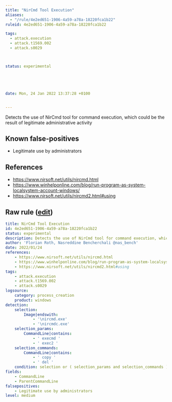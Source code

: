 ```yaml
---
title: "NirCmd Tool Execution"
aliases:
  - "/rule/4e2ed651-1906-4a59-a78a-18220fca1b22"
ruleid: 4e2ed651-1906-4a59-a78a-18220fca1b22

tags:
  - attack.execution
  - attack.t1569.002
  - attack.s0029



status: experimental





date: Mon, 24 Jan 2022 13:37:28 +0100


---
```


Detects the use of NirCmd tool for command execution, which could be the result of legitimate administrative activity

<!--more-->


## Known false-positives

* Legitimate use by administrators



## References

* https://www.nirsoft.net/utils/nircmd.html
* https://www.winhelponline.com/blog/run-program-as-system-localsystem-account-windows/
* https://www.nirsoft.net/utils/nircmd2.html#using


## Raw rule ([edit](https://github.com/SigmaHQ/sigma/edit/master/rules/windows/process_creation/proc_creation_win_tool_nircmd.yml))
```yaml
title: NirCmd Tool Execution
id: 4e2ed651-1906-4a59-a78a-18220fca1b22
status: experimental
description: Detects the use of NirCmd tool for command execution, which could be the result of legitimate administrative activity
author: 'Florian Roth, Nasreddine Bencherchali @nas_bench'
date: 2022/01/24
references:
    - https://www.nirsoft.net/utils/nircmd.html
    - https://www.winhelponline.com/blog/run-program-as-system-localsystem-account-windows/
    - https://www.nirsoft.net/utils/nircmd2.html#using
tags:
    - attack.execution
    - attack.t1569.002
    - attack.s0029
logsource:
    category: process_creation
    product: windows
detection:
    selection:
        Image|endswith:
            - '\nircmd.exe'
            - '\nircmdc.exe'
    selection_params:
        CommandLine|contains:
            - ' execmd '
            - ' exec2 '
    selection_commands:
        CommandLine|contains:
            - ' copy '
            - ' del '
    condition: selection or ( selection_params and selection_commands )
fields:
    - CommandLine
    - ParentCommandLine
falsepositives:
    - Legitimate use by administrators
level: medium

```

